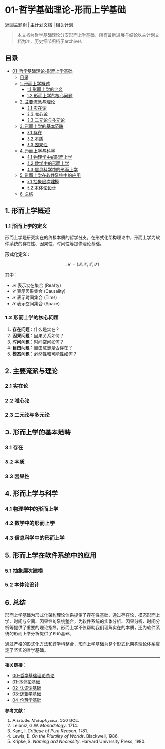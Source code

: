 # 01-哲学基础理论-形而上学基础

[返回主题树](../00-主题树与内容索引.md) | [主计划文档](../00-形式化架构理论统一计划.md) | [相关计划](../递归合并计划.md)

> 本文档为哲学基础理论分支形而上学基础，所有最新进展与结论以主计划文档为准，历史细节归档于archive/。

## 目录

- [01-哲学基础理论-形而上学基础](#01-哲学基础理论-形而上学基础)
  - [目录](#目录)
  - [1. 形而上学概述](#1-形而上学概述)
    - [1.1 形而上学的定义](#11-形而上学的定义)
    - [1.2 形而上学的核心问题](#12-形而上学的核心问题)
  - [2. 主要流派与理论](#2-主要流派与理论)
    - [2.1 实在论](#21-实在论)
    - [2.2 唯心论](#22-唯心论)
    - [2.3 二元论与多元论](#23-二元论与多元论)
  - [3. 形而上学的基本范畴](#3-形而上学的基本范畴)
    - [3.1 存在](#31-存在)
    - [3.2 本质](#32-本质)
    - [3.3 因果性](#33-因果性)
  - [4. 形而上学与科学](#4-形而上学与科学)
    - [4.1 物理学中的形而上学](#41-物理学中的形而上学)
    - [4.2 数学中的形而上学](#42-数学中的形而上学)
    - [4.3 信息科学中的形而上学](#43-信息科学中的形而上学)
  - [5. 形而上学在软件系统中的应用](#5-形而上学在软件系统中的应用)
    - [5.1 抽象层次建模](#51-抽象层次建模)
    - [5.2 本体论设计](#52-本体论设计)
  - [6. 总结](#6-总结)

## 1. 形而上学概述

### 1.1 形而上学的定义

形而上学是研究实在的终极本质的哲学分支。在形式化架构理论中，形而上学为软件系统的存在性、因果性、时间性等提供理论基础。

**形式化定义**：

$$\mathcal{M} = \langle \mathcal{R}, \mathcal{C}, \mathcal{T}, \mathcal{S} \rangle$$

其中：

- $\mathcal{R}$ 表示实在集合 (Reality)
- $\mathcal{C}$ 表示因果集合 (Causality)
- $\mathcal{T}$ 表示时间集合 (Time)
- $\mathcal{S}$ 表示空间集合 (Space)

### 1.2 形而上学的核心问题

1. **存在问题**：什么是实在？
2. **因果问题**：因果关系如何？
3. **时间问题**：时间空间如何？
4. **自由问题**：自由意志是否存在？
5. **模态问题**：必然性和可能性如何？

## 2. 主要流派与理论

### 2.1 实在论

### 2.2 唯心论

### 2.3 二元论与多元论

## 3. 形而上学的基本范畴

### 3.1 存在

### 3.2 本质

### 3.3 因果性

## 4. 形而上学与科学

### 4.1 物理学中的形而上学

### 4.2 数学中的形而上学

### 4.3 信息科学中的形而上学

## 5. 形而上学在软件系统中的应用

### 5.1 抽象层次建模

### 5.2 本体论设计

## 6. 总结

形而上学基础为形式化架构理论体系提供了存在性基础，通过存在论、模态形而上学、时间与空间、因果性的系统整合，为软件系统的实体分析、因果分析、时间分析等提供了重要的理论指导。形而上学不仅帮助我们理解实在的本质，还为软件系统的形而上学分析提供了理论基础。

通过严格的形式化方法和跨学科整合，形而上学基础为整个形式化架构理论体系奠定了坚实的哲学基础。

---

**相关链接**：

- [00-哲学基础理论总论](00-哲学基础理论总论.md)
- [01-本体论基础](01-本体论基础.md)
- [02-认识论基础](02-认识论基础.md)
- [03-逻辑学基础](03-逻辑学基础.md)
- [04-伦理学基础](04-伦理学基础.md)

**参考文献**：

1. Aristotle. *Metaphysics*. 350 BCE.
2. Leibniz, G.W. *Monadology*. 1714.
3. Kant, I. *Critique of Pure Reason*. 1781.
4. Lewis, D. *On the Plurality of Worlds*. Blackwell, 1986.
5. Kripke, S. *Naming and Necessity*. Harvard University Press, 1980.
